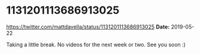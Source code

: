 # 1131201113686913025
https://twitter.com/mattdavella/status/1131201113686913025
**Date:** 2019-05-22

Taking a little break. No videos for the next week or two. See you soon :)
